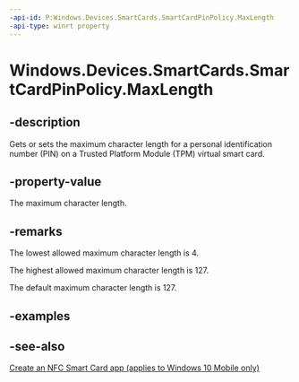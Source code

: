 ```yaml
---
-api-id: P:Windows.Devices.SmartCards.SmartCardPinPolicy.MaxLength
-api-type: winrt property
---
```


<!-- Property syntax
public uint MaxLength { get;  set; }
-->

# Windows.Devices.SmartCards.SmartCardPinPolicy.MaxLength

## -description
Gets or sets the maximum character length for a personal identification number (PIN) on a Trusted Platform Module (TPM) virtual smart card.

## -property-value
The maximum character length.

## -remarks
The lowest allowed maximum character length is 4.

The highest allowed maximum character length is 127.

The default maximum character length is 127.

## -examples

## -see-also
[Create an NFC Smart Card app (applies to Windows 10 Mobile only)](/windows/uwp/devices-sensors/host-card-emulation)
